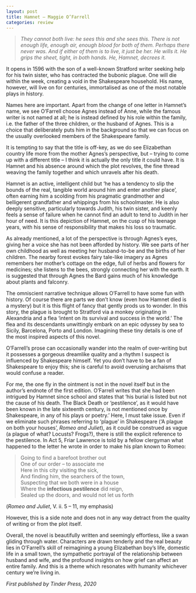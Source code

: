 ```yaml
---
layout: post
title: Hamnet – Maggie O’Farrell
categories: review
---
```


> _They cannot both live: he sees this and she sees this. There is not enough life, enough air, enough blood for both of them. Perhaps there never was. And if either of them is to live, it just be her. He wills it. He grips the sheet, tight, in both hands. He, Hamnet, decrees it._

It opens in 1596 with the son of a well-known Stratford writer seeking help for his twin sister, who has contracted the bubonic plague. One will die within the week, creating a void in the Shakespeare household. His name, however, will live on for centuries, immortalised as one of the most notable plays in history.

Names here are important. Apart from the change of one letter in Hamnet’s name, we see O’Farrell choose Agnes instead of Anne, while the famous writer is not named at all; he is instead defined by his role within the family, i.e. the father of the three children, or the husband of Agnes. This is a choice that deliberately puts him in the background so that we can focus on the usually overlooked members of the Shakespeare family.

It is tempting to say that the title is off-key, as we do see Elizabethan country life more from the mother Agnes’s perspective, but – trying to come up with a different title – I think it is actually the only title it could have. It is Hamnet and his absence around which the plot revolves, the fine thread weaving the family together and which unravels after his death.

Hamnet is an active, intelligent child but ‘he has a tendency to slip the bounds of the real, tangible world around him and enter another place’, often earning him a scolding from his pragmatic grandmother and belligerent grandfather and whippings from his schoolmaster. He is also deeply sensitive, particularly towards Judith, his twin sister, and keenly feels a sense of failure when he cannot find an adult to tend to Judith in her hour of need. It is this depiction of Hamnet, on the cusp of his teenage years, with his sense of responsibility that makes his loss so traumatic.

As already mentioned, a lot of the perspective is through Agnes’s eyes, giving her a voice she has not been afforded by history. We see parts of her own childhood as well as meeting her husband-to-be and the births of her children. The nearby forest evokes fairy tale-like imagery as Agnes remembers her mother’s cottage on the edge, full of herbs and flowers for medicines; she listens to the bees, strongly connecting her with the earth. It is suggested that through Agnes the Bard gains much of his knowledge about plants and falconry.

The omniscient narrative technique allows O’Farrell to have some fun with history. Of course there are parts we don’t know (even how Hamnet died is a mystery) but it is this flight of fancy that gently prods us to wonder. In this story, the plague is brought to Stratford via a monkey originating in Alexandria and a flea ‘intent on its survival and success in the world.’ The flea and its descendants unwittingly embark on an epic odyssey by sea to Sicily, Barcelona, Porto and London. Imagining these tiny details is one of the most inspired aspects of this novel.

O’Farrell’s prose can occasionally wander into the realm of over-writing but it possesses a gorgeous dreamlike quality and a rhythm I suspect is influenced by Shakespeare himself. Yet you don’t have to be a fan of Shakespeare to enjoy this; she is careful to avoid overusing archaisms that would confuse a reader.

For me, the one fly in the ointment is not in the novel itself but in the author’s endnote of the first edition. O’Farrell writes that she had been intrigued by Hamnet since school and states that ‘his burial is listed but not the cause of his death. The Black Death or ‘pestilence’, as it would have been known in the late sixteenth century, is not mentioned once by Shakespeare, in any of his plays or poetry.’ Here, I must take issue. Even if we eliminate such phrases referring to ‘plague’ in Shakespeare (‘A plague on both your houses’, _Romeo and Juliet_), as it could be construed as vague (a plague of what? Locusts? Frogs?), there is still the explicit reference to the pestilence. In Act 5, Friar Lawrence is told by a fellow clergyman what happened to the letter he wrote in order to make his plan known to Romeo:

> Going to find a barefoot brother out  
> One of our order – to associate me  
> Here in this city visiting the sick,  
> And finding him, the searchers of the town,  
> Suspecting that we both were in a house  
> Where the **infectious pestilence** did reign,  
> Sealed up the doors, and would not let us forth  
> 
(_Romeo and Juliet_, V. ii. 5 – 11, my emphasis)

However, this is a side note and does not in any way detract from the quality of writing or from the plot itself.

Overall, the novel is beautifully written and seemingly effortless, like a swan gliding through water. Characters are drawn tenderly and the real beauty lies in O’Farrell’s skill of reimagining a young Elizabethan boy’s life, domestic life in a small town, the sympathetic portrayal of the relationship between husband and wife, and the profound insights on how grief can affect an entire family. And this is a theme which resonates with humanity whichever century we’re living in.

_First published by Tinder Press, 2020_
